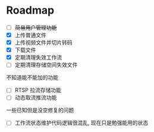 # Roadmap

- [ ] ~~简易用户管理功能~~
- [x] 上传普通文件
- [x] 上传视频文件并切片转码
- [x] 下载文件
- [x] 定期清理失效工作流
- [ ] 定期清理存储空间失效文件

不知道能不能加的功能

- [ ] RTSP 拉流存储功能
- [ ] 动态取流推流功能

一些已知但是没空修复的问题

- [ ] 工作流状态维护代码逻辑很混乱, 现在只是勉强能用的状态
